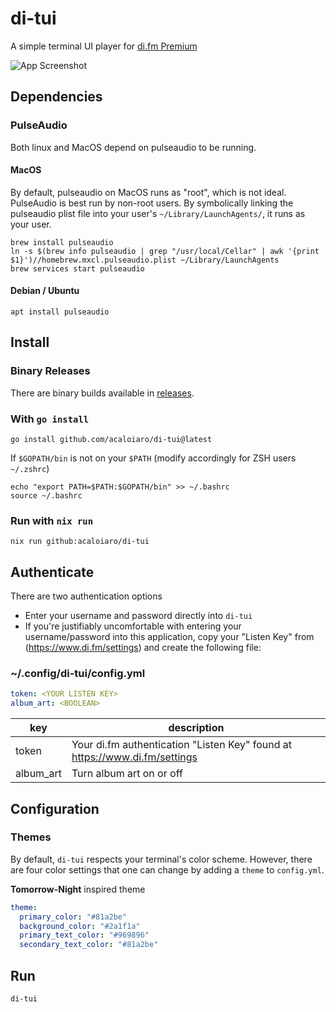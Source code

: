 # di-tui
A simple terminal UI player for [di.fm Premium](http://di.fm)

![App Screenshot](https://user-images.githubusercontent.com/3331648/81481515-bb668400-91fe-11ea-8a7c-39e1bb76c55d.png)

## Dependencies

### PulseAudio

Both linux and MacOS depend on pulseaudio to be running.

#### MacOS

By default, pulseaudio on MacOS runs as "root", which is not ideal. PulseAudio is best run by non-root users. By symbolically linking the pulseaudio plist file into your user's `~/Library/LaunchAgents/`, it runs as your user.

```
brew install pulseaudio
ln -s $(brew info pulseaudio | grep "/usr/local/Cellar" | awk '{print $1}')//homebrew.mxcl.pulseaudio.plist ~/Library/LaunchAgents
brew services start pulseaudio
```

#### Debian / Ubuntu

`apt install pulseaudio`

## Install

### Binary Releases

There are binary builds available in [releases](https://github.com/acaloiaro/di-tui/releases).

### With `go install`
`go install github.com/acaloiaro/di-tui@latest`

If `$GOPATH/bin` is not on your `$PATH` (modify accordingly for ZSH users `~/.zshrc`)
```
echo "export PATH=$PATH:$GOPATH/bin" >> ~/.bashrc
source ~/.bashrc
```
### Run with `nix run`

```
nix run github:acaloiaro/di-tui
```

## Authenticate

There are two authentication options

- Enter your username and password directly into `di-tui`
- If you're justifiably uncomfortable with entering your username/password into this application, copy your "Listen Key" from (https://www.di.fm/settings) and create the following file:

### ~/.config/di-tui/config.yml
```yml
token: <YOUR LISTEN KEY>
album_art: <BOOLEAN>
```

| key | description |
| --- | ----------- |
| token | Your di.fm authentication "Listen Key" found at https://www.di.fm/settings |
| album_art | Turn album art on or off |

## Configuration

### Themes

By default, `di-tui` respects your terminal's color scheme. However, there are four color settings that one can change by adding a `theme` to `config.yml`.

**Tomorrow-Night** inspired theme

```yml
theme:
  primary_color: "#81a2be"
  background_color: "#2a1f1a"
  primary_text_color: "#969896"
  secondary_text_color: "#81a2be"
```

## Run

`di-tui`

